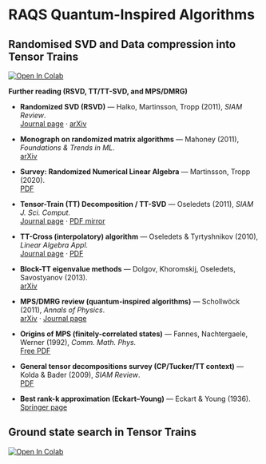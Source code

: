 # RAQS Quantum-Inspired Algorithms

## Randomised SVD and Data compression into Tensor Trains

[![Open In Colab](https://colab.research.google.com/assets/colab-badge.svg)](https://colab.research.google.com/github/Gauthameshwar/RAQS_QuantumInspiredAlgos/blob/master/notebooks/GroundStateTensorTrains.ipynb)

**Further reading (RSVD, TT/TT-SVD, and MPS/DMRG)**

- **Randomized SVD (RSVD)** — Halko, Martinsson, Tropp (2011), *SIAM Review*.  
  [Journal page](https://epubs.siam.org/doi/10.1137/090771806) · [arXiv](https://arxiv.org/abs/0909.4061)

- **Monograph on randomized matrix algorithms** — Mahoney (2011), *Foundations & Trends in ML*.  
  [arXiv](https://arxiv.org/abs/1104.5557)

- **Survey: Randomized Numerical Linear Algebra** — Martinsson, Tropp (2020).  
  [PDF](https://users.math.msu.edu/users/iwenmark/teaching/cmse890/NLA_randomized-numerical-linear-algebra-foundations-and-algorithms.pdf)

- **Tensor-Train (TT) Decomposition / TT-SVD** — Oseledets (2011), *SIAM J. Sci. Comput.*  
  [Journal page](https://epubs.siam.org/doi/10.1137/090752286) · [PDF mirror](https://users.math.msu.edu/users/iwenmark/Teaching/CMSE890/TENSOR_oseledets2011.pdf) 

- **TT-Cross (interpolatory) algorithm** — Oseledets & Tyrtyshnikov (2010), *Linear Algebra Appl.*  
  [Journal page](https://www.sciencedirect.com/science/article/pii/S0024379509003747) · [PDF](https://www.sciencedirect.com/science/article/pii/S0024379509003747/pdf) 

- **Block-TT eigenvalue methods** — Dolgov, Khoromskij, Oseledets, Savostyanov (2013).  
  [arXiv](https://arxiv.org/abs/1306.2269)

- **MPS/DMRG review (quantum-inspired algorithms)** — Schollwöck (2011), *Annals of Physics*.  
  [arXiv](https://arxiv.org/abs/1008.3477) · [Journal page](https://www.sciencedirect.com/science/article/abs/pii/S0003491610001752)

- **Origins of MPS (finitely-correlated states)** — Fannes, Nachtergaele, Werner (1992), *Comm. Math. Phys.*  
  [Free PDF](https://projecteuclid.org/journals/communications-in-mathematical-physics/volume-144/issue-3/Finitely-correlated-states-on-quantum-spin-chains/cmp/1104249404.pdf) 

- **General tensor decompositions survey (CP/Tucker/TT context)** — Kolda & Bader (2009), *SIAM Review*.  
  [PDF](https://www.kolda.net/publication/TensorReview.pdf)

- **Best rank-k approximation (Eckart–Young)** — Eckart & Young (1936).  
  [Springer page](https://link.springer.com/article/10.1007/BF02288367)



## Ground state search in Tensor Trains

[![Open In Colab](https://colab.research.google.com/assets/colab-badge.svg)](https://colab.research.google.com/github/Gauthameshwar/RAQS_QuantumInspiredAlgos/blob/master/notebooks/GroundStateTensorTrains.ipynb)

